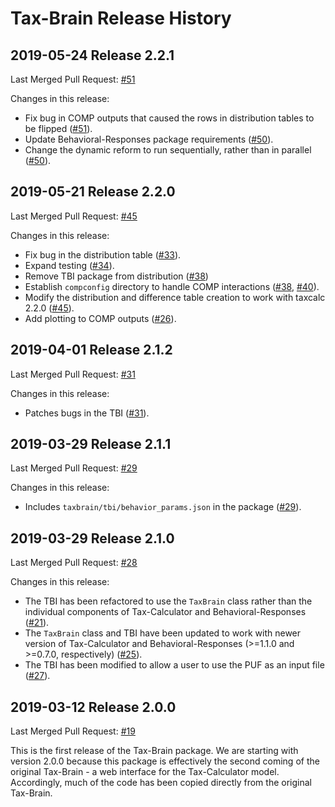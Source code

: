 # Tax-Brain Release History

## 2019-05-24 Release 2.2.1

Last Merged Pull Request: [#51](https://github.com/PSLmodels/Tax-Brain/pull/51)

Changes in this release:

* Fix bug in COMP outputs that caused the rows in distribution tables to be
  flipped ([#51](https://github.com/PSLmodels/Tax-Brain/pull/51)).
* Update Behavioral-Responses package requirements ([#50](https://github.com/PSLmodels/Tax-Brain/pull/50)).
* Change the dynamic reform to run sequentially, rather than in parallel ([#50](https://github.com/PSLmodels/Tax-Brain/pull/50)).

## 2019-05-21 Release 2.2.0

Last Merged Pull Request: [#45](https://github.com/PSLmodels/Tax-Brain/pull/45)

Changes in this release:

* Fix bug in the distribution table ([#33](https://github.com/PSLmodels/Tax-Brain/pull/33)).
* Expand testing ([#34](https://github.com/PSLmodels/Tax-Brain/pull/45)).
* Remove TBI package from distribution ([#38](https://github.com/PSLmodels/Tax-Brain/pull/38))
* Establish `compconfig` directory to handle COMP interactions ([#38](https://github.com/PSLmodels/Tax-Brain/pull/38), [#40](https://github.com/PSLmodels/Tax-Brain/pull/40)).
* Modify the distribution and difference table creation to work with taxcalc 2.2.0 ([#45](https://github.com/PSLmodels/Tax-Brain/pull/45)).
* Add plotting to COMP outputs ([#26](https://github.com/PSLmodels/Tax-Brain/pull/26)).

## 2019-04-01 Release 2.1.2

Last Merged Pull Request: [#31](https://github.com/PSLmodels/Tax-Brain/pull/31)

Changes in this release:

* Patches bugs in the TBI ([#31](https://github.com/PSLmodels/Tax-Brain/pull/31)).

## 2019-03-29 Release 2.1.1

Last Merged Pull Request: [#29](https://github.com/PSLmodels/Tax-Brain/pull/29)

Changes in this release:

* Includes `taxbrain/tbi/behavior_params.json` in the package ([#29](https://github.com/PSLmodels/Tax-Brain/pull/29)).

## 2019-03-29 Release 2.1.0

Last Merged Pull Request: [#28](https://github.com/PSLmodels/Tax-Brain/pull/27)

Changes in this release:

* The TBI has been refactored to use the `TaxBrain` class rather than the
  individual components of Tax-Calculator and Behavioral-Responses ([#21](https://github.com/PSLmodels/Tax-Brain/pull/21)).
* The `TaxBrain` class and TBI have been updated to work with newer version of
  Tax-Calculator and Behavioral-Responses (>=1.1.0 and >=0.7.0, respectively) ([#25](https://github.com/PSLmodels/Tax-Brain/pull/25)).
* The TBI has been modified to allow a user to use the PUF as an input file ([#27](https://github.com/PSLmodels/Tax-Brain/pull/27)).

## 2019-03-12 Release 2.0.0

Last Merged Pull Request: [#19](https://github.com/PSLmodels/Tax-Brain/pull/19)

This is the first release of the Tax-Brain package. We are starting with version
2.0.0 because this package is effectively the second coming of the original
Tax-Brain - a web interface for the Tax-Calculator model. Accordingly, much
of the code has been copied directly from the original Tax-Brain.